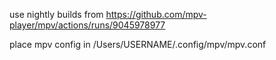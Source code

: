 use nightly builds from https://github.com/mpv-player/mpv/actions/runs/9045978977

place mpv config in /Users/USERNAME/.config/mpv/mpv.conf
